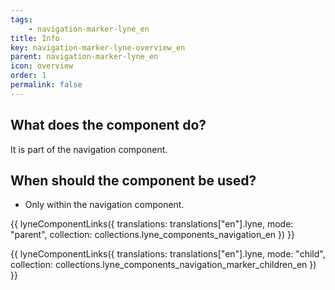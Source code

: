 ```yaml
---
tags: 
    - navigation-marker-lyne_en
title: Info
key: navigation-marker-lyne-overview_en
parent: navigation-marker-lyne_en
icon: overview
order: 1
permalink: false
---
```


## What does the component do?
It is part of the navigation component.

## When should the component be used?
* Only within the navigation component.

{{ lyneComponentLinks({
  translations: translations["en"].lyne,
  mode: "parent",
  collection: collections.lyne_components_navigation_en
}) }}

{{ lyneComponentLinks({
  translations: translations["en"].lyne,
  mode: "child",
  collection: collections.lyne_components_navigation_marker_children_en
}) }}